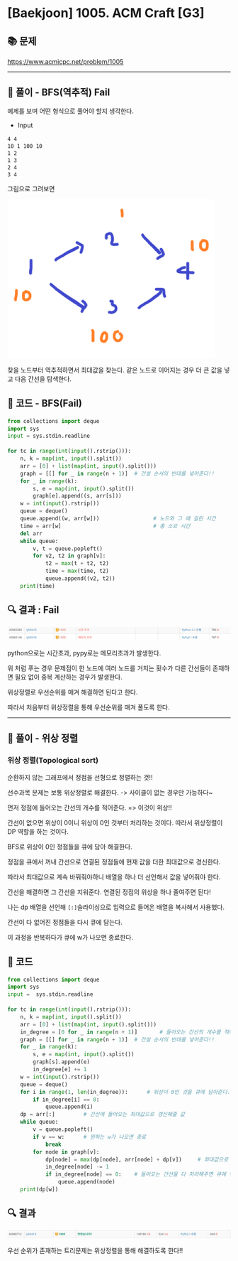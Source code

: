 # [Baekjoon] 1005. ACM Craft [G3]

## 📚 문제

https://www.acmicpc.net/problem/1005

---

## 📖 풀이 - BFS(역추적)  Fail

예제를 보며 어떤 형식으로 풀어야 할지 생각한다.

- Input

```
4 4
10 1 100 10
1 2
1 3
2 4
3 4
```

그림으로 그려보면

![image-20220325110559870](README.assets/image-20220325110559870.png)

찾을 노드부터 역추적하면서 최대값을 찾는다. 같은 노드로 이어지는 경우 더 큰 값을 넣고 다음 간선을 탐색한다.

## 📒 코드 - BFS(Fail)

```python
from collections import deque
import sys
input = sys.stdin.readline

for tc in range(int(input().rstrip())):
    n, k = map(int, input().split())
    arr = [0] + list(map(int, input().split()))
    graph = [[] for _ in range(n + 1)]  # 건설 순서의 반대를 넣어준다!!
    for _ in range(k):
        s, e = map(int, input().split())
        graph[e].append((s, arr[s]))
    w = int(input().rstrip())
    queue = deque()
    queue.append((w, arr[w]))                 # 노드와 그 때 걸린 시간
    time = arr[w]                             # 총 소요 시간
    del arr
    while queue:
        v, t = queue.popleft()
        for v2, t2 in graph[v]:
            t2 = max(t + t2, t2)
            time = max(time, t2)
            queue.append((v2, t2))
    print(time)
```

## 🔍 결과  : Fail

![image-20220325124148070](README.assets/image-20220325124148070.png)

python으로는 시간초과, pypy로는 메모리초과가 발생한다.

위 처럼 푸는 경우 문제점이 한 노드에 여러 노드를 거치는 횟수가 다른 간선들이 존재하면 필요 없이 중복 계산하는 경우가 발생한다.

위상정렬로 우선순위를 매겨 해결하면 된다고 한다.

따라서 처음부터 위상정렬을 통해 우선순위를 매겨 풀도록 한다.

---

## 📖 풀이 - 위상 정렬

### 위상 정렬(Topological sort)

순환하지 않는 그래프에서 정점을 선형으로 정렬하는 것!!

선수과목 문제는 보통 위상정렬로 해결한다. -> 사이클이 없는 경우만 가능하다~

먼저 정점에 들어오는 간선의 개수를 적어준다. => 이것이 위상!!

간선이 없으면 위상이 0이니 위상이 0인 것부터 처리하는 것이다. 따라서 위상정렬이 DP 역할을 하는 것이다.

BFS로 위상이 0인 정점들을 큐에 담아 해결한다.

정점을 큐에서 꺼내 간선으로 연결된 정점들에 현재 값을 더한 최대값으로 경신한다.

따라서 최대값으로 계속 바꿔줘야하니 배열을 하나 더 선언해서 값을 넣어줘야 한다.

간선을 해결하면 그 간선을 지워준다. 연결된 정점의 위상을 하나 줄여주면 된다!

나는 dp 배열을 선언해 `[:]`슬라이싱으로 입력으로 들어온 배열을 복사해서 사용했다.

간선이 다 없어진 정점들을 다시 큐에 담는다.

이 과정을 반복하다가 큐에 w가 나오면 종료한다.

## 📒 코드

```python
from collections import deque
import sys
input =  sys.stdin.readline

for tc in range(int(input().rstrip())):
    n, k = map(int, input().split())
    arr = [0] + list(map(int, input().split()))
    in_degree = [0 for _ in range(n + 1)]       # 들어오는 간선의 개수를 적어준다.
    graph = [[] for _ in range(n + 1)]  # 건설 순서의 반대를 넣어준다!!
    for _ in range(k):
        s, e = map(int, input().split())
        graph[s].append(e)
        in_degree[e] += 1
    w = int(input().rstrip())
    queue = deque()
    for i in range(1, len(in_degree)):      # 위상이 0인 것을 큐에 담아준다.
        if in_degree[i] == 0:
            queue.append(i)
    dp = arr[:]         # 간선에 들어오는 최대값으로 갱신해줄 값
    while queue:
        v = queue.popleft()
        if v == w:      # 원하는 w가 나오면 종료
            break
        for node in graph[v]:
            dp[node] = max(dp[node], arr[node] + dp[v])     # 최대값으로 갱신
            in_degree[node] -= 1
            if in_degree[node] == 0:    # 들어오는 간선을 다 처리해주면 큐에 넣는다.
                queue.append(node)
    print(dp[w])
```

## 🔍 결과

![image-20220325133956772](README.assets/image-20220325133956772.png)

우선 순위가 존재하는 트리문제는 위상정렬을 통해 해결하도록 한다!!